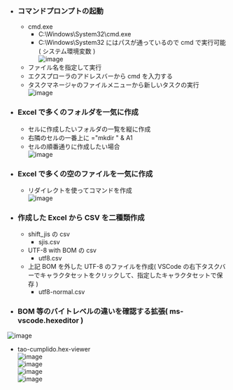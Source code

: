 - ### コマンドプロンプトの起動
  - cmd.exe
    - C:\Windows\System32\cmd.exe
    - C:\Windows\System32 にはパスが通っているので cmd で実行可能( システム環境変数 )\
    ![image](https://user-images.githubusercontent.com/1501327/169431083-312362de-e689-4cf7-945a-24fdf08d8953.png)
  - ファイル名を指定して実行
  - エクスプローラのアドレスバーから cmd を入力する
  - タスクマネージャのファイルメニューから新しいタスクの実行\
  ![image](https://user-images.githubusercontent.com/1501327/169431675-438cbe0c-715e-4df1-8476-feaa3e4a0818.png)
  
- ### Excel で多くのフォルダを一気に作成
  - セルに作成したいフォルダの一覧を縦に作成
  - 右隣のセルの一番上に ="mkdir " & A1
  - セルの順番通りに作成したい場合\
  ![image](https://user-images.githubusercontent.com/1501327/169435062-5fb79243-84e0-4c3d-9ffe-3279686e174a.png)

- ### Excel で多くの空のファイルを一気に作成
  - リダイレクトを使ってコマンドを作成\
  ![image](https://user-images.githubusercontent.com/1501327/169435957-e7e97daf-ca06-4f8b-b545-9cbfbce7b1a6.png)

- ### 作成した Excel から CSV を二種類作成
  - shift_jis の csv
    - sjis.csv
  - UTF-8 with BOM の csv
    - utf8.csv
  - 上記 BOM を外した UTF-8 のファイルを作成( VSCode の右下タスクバーでキャラクタセットをクリックして、指定したキャラクタセットで保存 )
    - utf8-normal.csv

- ### BOM 等のバイトレベルの違いを確認する拡張( ms-vscode.hexeditor )
![image](https://user-images.githubusercontent.com/1501327/169437554-84dddcc3-567e-498a-bc16-1b1c22f891c7.png)
  - tao-cumplido.hex-viewer\
  ![image](https://user-images.githubusercontent.com/1501327/169439679-8cffa8cd-4c77-4968-8d00-0a7464092e46.png)\
  ![image](https://user-images.githubusercontent.com/1501327/169451975-d157cccb-7dd4-4a83-89a2-3898cb74ec9d.png)\
  ![image](https://user-images.githubusercontent.com/1501327/169452008-1b06f2d4-50b2-456c-b85e-a52333d2c822.png)\
  ![image](https://user-images.githubusercontent.com/1501327/169452089-d934a15a-df98-43b1-a88e-f2c25bd5a0aa.png)


